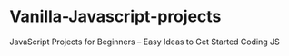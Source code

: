# Vanilla-Javascript-projects
JavaScript Projects for Beginners – Easy Ideas to Get Started Coding JS
